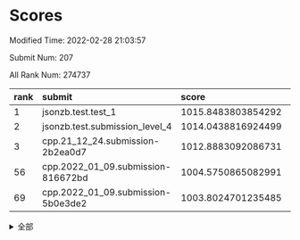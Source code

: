 # Scores

Modified Time: 2022-02-28 21:03:57

Submit Num: 207

All Rank Num: 274737

| rank |               submit               |       score        |       sigma        | pk_num |
| :--- | :--------------------------------- | :----------------- | :----------------- | :----- |
| 1    | jsonzb.test.test_1                 | 1015.8483803854292 | 0.8570903946563225 | 5308   |
| 2    | jsonzb.test.submission_level_4     | 1014.0438816924499 | 0.8321634340805029 | 5313   |
| 3    | cpp.21_12_24.submission-2b2ea0d7   | 1012.8883092086731 | 0.7866170017665833 | 5310   |
| 56   | cpp.2022_01_09.submission-816672bd | 1004.5750865082991 | 0.7288155381086843 | 5311   |
| 69   | cpp.2022_01_09.submission-5b0e3de2 | 1003.8024701235485 | 0.7168384187768782 | 5313   |


<details>
<summary>全部</summary>

| rank |                 submit                 |       score        |       sigma        | pk_num |
| :--- | :------------------------------------- | :----------------- | :----------------- | :----- |
| 1    | jsonzb.test.test_1                     | 1015.8483803854292 | 0.8570903946563225 | 5308   |
| 2    | jsonzb.test.submission_level_4         | 1014.0438816924499 | 0.8321634340805029 | 5313   |
| 3    | cpp.21_12_24.submission-2b2ea0d7       | 1012.8883092086731 | 0.7866170017665833 | 5310   |
| 4    | gobigger.level_3.submission_level_3_3  | 1012.0225605382425 | 0.7674814249496649 | 5308   |
| 5    | gobigger.level_3.submission_level_3_5  | 1011.8667035163289 | 0.804272907714801  | 5309   |
| 6    | gobigger.level_3.submission_level_3_24 | 1011.6031322697552 | 0.7608305547048518 | 5308   |
| 7    | gobigger.level_3.submission_level_3_40 | 1011.5902175491236 | 0.7725227681830535 | 5311   |
| 8    | gobigger.level_3.submission_level_3_42 | 1011.5597294669675 | 0.7770643525908099 | 5313   |
| 9    | gobigger.level_3.submission_level_3_25 | 1011.518836394815  | 0.7572500192777466 | 5307   |
| 10   | gobigger.level_3.submission_level_3_11 | 1011.3192990886052 | 0.7850820507408808 | 5306   |
| 11   | gobigger.level_3.submission_level_3_19 | 1011.234587737404  | 0.7612371869649798 | 5314   |
| 12   | gobigger.level_3.submission_level_3_37 | 1011.186744078159  | 0.7907116116324789 | 5311   |
| 13   | gobigger.level_3.submission_level_3_29 | 1011.1607680683763 | 0.7843238928828868 | 5306   |
| 14   | gobigger.level_3.submission_level_3_33 | 1011.1348161619726 | 0.7764949886805467 | 5310   |
| 15   | gobigger.level_3.submission_level_3_34 | 1010.838636653553  | 0.7664782979805485 | 5309   |
| 16   | gobigger.level_3.submission_level_3_23 | 1010.8257095431733 | 0.7591667865773791 | 5310   |
| 17   | gobigger.level_3.submission_level_3_43 | 1010.7740699215152 | 0.7802984976081077 | 5311   |
| 18   | gobigger.level_3.submission_level_3_0  | 1010.7086130548199 | 0.7752112265539541 | 5311   |
| 19   | gobigger.level_3.submission_level_3_22 | 1010.6677659511598 | 0.7693748731453356 | 5310   |
| 20   | gobigger.level_3.submission_level_3_20 | 1010.6414772517716 | 0.7980564235541358 | 5308   |
| 21   | gobigger.level_3.submission_level_3_28 | 1010.6236688985142 | 0.7590301995772814 | 5305   |
| 22   | gobigger.level_3.submission_level_3_8  | 1010.4602364283296 | 0.7778368139677518 | 5312   |
| 23   | gobigger.level_3.submission_level_3_36 | 1010.432136683473  | 0.7710101202278024 | 5308   |
| 24   | gobigger.level_3.submission_level_3_15 | 1010.3047894254363 | 0.7794854131100575 | 5306   |
| 25   | gobigger.level_3.submission_level_3_38 | 1010.2486560152088 | 0.7545269704552008 | 5312   |
| 26   | gobigger.level_3.submission_level_3_16 | 1010.2118130544519 | 0.7579514989553716 | 5308   |
| 27   | gobigger.level_3.submission_level_3_18 | 1010.1972047518909 | 0.7612517903978546 | 5307   |
| 28   | gobigger.level_3.submission_level_3_30 | 1010.120026085186  | 0.7610342187955614 | 5306   |
| 29   | gobigger.level_3.submission_level_3_2  | 1010.0360177192581 | 0.776122606473437  | 5312   |
| 30   | gobigger.level_3.submission_level_3_12 | 1009.9739529405539 | 0.7620162567043794 | 5310   |
| 31   | gobigger.level_3.submission_level_3_45 | 1009.9608404803553 | 0.749217660120252  | 5304   |
| 32   | gobigger.level_3.submission_level_3_35 | 1009.9564098830263 | 0.7564782042986533 | 5311   |
| 33   | gobigger.level_3.submission_level_3_47 | 1009.9400203462669 | 0.744334949515163  | 5307   |
| 34   | gobigger.level_3.submission_level_3_46 | 1009.8892001190051 | 0.7513661764498628 | 5309   |
| 35   | gobigger.level_3.submission_level_3_49 | 1009.8566488902992 | 0.7632286942116633 | 5307   |
| 36   | gobigger.level_3.submission_level_3_10 | 1009.8218154649068 | 0.7146088655970285 | 5305   |
| 37   | gobigger.level_3.submission_level_3_1  | 1009.8199634798751 | 0.7826052140005093 | 5314   |
| 38   | gobigger.level_3.submission_level_3_48 | 1009.8029398907084 | 0.7717142332731786 | 5306   |
| 39   | gobigger.level_3.submission_level_3_39 | 1009.7628832787658 | 0.7514743539189815 | 5308   |
| 40   | gobigger.level_3.submission_level_3_14 | 1009.74280057128   | 0.76008783658725   | 5309   |
| 41   | gobigger.level_3.submission_level_3_41 | 1009.7146614958787 | 0.744573133522966  | 5307   |
| 42   | gobigger.level_3.submission_level_3_4  | 1009.6801239387654 | 0.745785258169286  | 5311   |
| 43   | gobigger.level_3.submission_level_3_17 | 1009.6571451589833 | 0.7614965331105185 | 5305   |
| 44   | gobigger.level_3.submission_level_3_31 | 1009.5750901129433 | 0.7451914216236646 | 5305   |
| 45   | gobigger.level_3.submission_level_3_44 | 1009.5194825312633 | 0.752837650724844  | 5307   |
| 46   | gobigger.level_3.submission_level_3_26 | 1009.2876376504535 | 0.7602517471744896 | 5306   |
| 47   | gobigger.level_3.submission_level_3_6  | 1009.244572177419  | 0.752213724246162  | 5305   |
| 48   | gobigger.level_3.submission_level_3_13 | 1009.0936004311451 | 0.7443798716622807 | 5310   |
| 49   | gobigger.level_3.submission_level_3_32 | 1008.9749479956289 | 0.760233199625022  | 5309   |
| 50   | gobigger.level_3.submission_level_3_27 | 1008.9515348932575 | 0.7457115695381514 | 5310   |
| 51   | gobigger.level_3.submission_level_3_9  | 1008.7636226895199 | 0.7498856795185156 | 5308   |
| 52   | gobigger.level_3.submission_level_3_21 | 1008.5944437903322 | 0.7236510783083163 | 5305   |
| 53   | gobigger.level_3.submission_level_3_7  | 1007.9391489085937 | 0.7263284840239477 | 5308   |
| 54   | gobigger.level_1.submission_level_1_36 | 1005.5568386754361 | 0.7439113715919417 | 5310   |
| 55   | gobigger.level_1.submission_level_1_25 | 1004.9356709022861 | 0.7204061706028664 | 5308   |
| 56   | cpp.2022_01_09.submission-816672bd     | 1004.5750865082991 | 0.7288155381086843 | 5311   |
| 57   | gobigger.level_1.submission_level_1_47 | 1004.5170718359975 | 0.7083611172396646 | 5311   |
| 58   | gobigger.level_1.submission_level_1_32 | 1004.4770222338545 | 0.728111393255724  | 5310   |
| 59   | gobigger.level_1.submission_level_1_5  | 1004.4675101033904 | 0.7228951240824495 | 5310   |
| 60   | gobigger.level_1.submission_level_1_49 | 1004.410658030858  | 0.7107263856424767 | 5309   |
| 61   | gobigger.level_1.submission_level_1_11 | 1004.3729083423325 | 0.7158310992986949 | 5309   |
| 62   | gobigger.level_1.submission_level_1_35 | 1004.3511954987918 | 0.7293582808204149 | 5310   |
| 63   | gobigger.level_1.submission_level_1_4  | 1004.3508686794643 | 0.7040399169316554 | 5308   |
| 64   | gobigger.level_1.submission_level_1_7  | 1004.316897482247  | 0.7231886429046919 | 5308   |
| 65   | gobigger.level_1.submission_level_1_8  | 1004.3002354684535 | 0.7129186669072273 | 5309   |
| 66   | gobigger.level_1.submission_level_1_23 | 1004.2486497577    | 0.7294695528586199 | 5310   |
| 67   | gobigger.level_1.submission_level_1_6  | 1004.1618941996176 | 0.7192821548433389 | 5310   |
| 68   | gobigger.level_1.submission_level_1_39 | 1003.9628214044321 | 0.7046288229088024 | 5309   |
| 69   | cpp.2022_01_09.submission-5b0e3de2     | 1003.8024701235485 | 0.7168384187768782 | 5313   |
| 70   | gobigger.level_1.submission_level_1_17 | 1003.7872028042126 | 0.7128676257364183 | 5313   |
| 71   | gobigger.level_1.submission_level_1_43 | 1003.6398391875437 | 0.72378512493262   | 5309   |
| 72   | gobigger.level_1.submission_level_1_3  | 1003.6003163306754 | 0.7215577849999386 | 5307   |
| 73   | gobigger.level_1.submission_level_1_12 | 1003.5965250145866 | 0.7161330016692379 | 5309   |
| 74   | gobigger.level_1.submission_level_1_22 | 1003.5370780716295 | 0.7216798731916759 | 5310   |
| 75   | gobigger.level_1.submission_level_1_29 | 1003.5300754859505 | 0.7119964118889333 | 5309   |
| 76   | gobigger.level_1.submission_level_1_27 | 1003.5160076512171 | 0.7163843514780208 | 5305   |
| 77   | gobigger.level_1.submission_level_1_18 | 1003.4856037687738 | 0.7111762001016653 | 5313   |
| 78   | gobigger.level_1.submission_level_1_19 | 1003.4677511046377 | 0.7230909647650609 | 5307   |
| 79   | gobigger.level_1.submission_level_1_33 | 1003.4645277752621 | 0.71555764918234   | 5309   |
| 80   | gobigger.level_1.submission_level_1_45 | 1003.4523214529256 | 0.7377652017836884 | 5311   |
| 81   | gobigger.level_1.submission_level_1_14 | 1003.4482777714305 | 0.7186683348368132 | 5308   |
| 82   | gobigger.level_1.submission_level_1_13 | 1003.413498253816  | 0.7214555035292645 | 5312   |
| 83   | gobigger.level_1.submission_level_1_46 | 1003.3409623345611 | 0.7157644192165963 | 5311   |
| 84   | gobigger.level_1.submission_level_1_1  | 1003.3397419620612 | 0.7154282243166163 | 5308   |
| 85   | gobigger.level_1.submission_level_1_28 | 1003.2868512205625 | 0.7175811581569863 | 5311   |
| 86   | gobigger.level_1.submission_level_1_31 | 1003.2115985376731 | 0.7244059959526763 | 5309   |
| 87   | gobigger.level_1.submission_level_1_38 | 1003.1986508911214 | 0.7112135682669407 | 5313   |
| 88   | gobigger.level_1.submission_level_1_2  | 1003.1901388748068 | 0.7301799834587086 | 5305   |
| 89   | gobigger.level_1.submission_level_1_20 | 1003.1710435652618 | 0.7147074790729796 | 5306   |
| 90   | gobigger.level_1.submission_level_1_26 | 1003.1058341199151 | 0.7296536744944295 | 5311   |
| 91   | gobigger.level_1.submission_level_1_0  | 1003.0693113049821 | 0.7136517538409477 | 5307   |
| 92   | gobigger.level_1.submission_level_1_21 | 1002.939555451705  | 0.71665663961156   | 5314   |
| 93   | gobigger.level_1.submission_level_1_44 | 1002.8476048897713 | 0.7224497510805301 | 5309   |
| 94   | gobigger.level_1.submission_level_1_30 | 1002.8367206077157 | 0.7168030677024162 | 5304   |
| 95   | gobigger.level_1.submission_level_1_10 | 1002.8313173492535 | 0.7199393048627584 | 5307   |
| 96   | gobigger.level_1.submission_level_1_48 | 1002.7866726280396 | 0.7198239790978708 | 5307   |
| 97   | gobigger.level_1.submission_level_1_34 | 1002.7834051515119 | 0.711268023726908  | 5307   |
| 98   | gobigger.level_1.submission_level_1_37 | 1002.7085443925021 | 0.7286725001331019 | 5310   |
| 99   | gobigger.level_1.submission_level_1_9  | 1002.5397480277967 | 0.7212342357504636 | 5308   |
| 100  | gobigger.level_1.submission_level_1_42 | 1002.4492986916188 | 0.7258388095045049 | 5311   |
| 101  | gobigger.level_1.submission_level_1_41 | 1002.2772939396041 | 0.7230207316335466 | 5310   |
| 102  | gobigger.level_1.submission_level_1_40 | 1002.2460899388054 | 0.721337528608432  | 5310   |
| 103  | gobigger.level_1.submission_level_1_24 | 1002.1919501637086 | 0.7128277185211734 | 5306   |
| 104  | gobigger.level_1.submission_level_1_16 | 1001.7326894568944 | 0.7056383746839047 | 5311   |
| 105  | gobigger.level_1.submission_level_1_15 | 1001.3347335641488 | 0.7260993275623421 | 5308   |
| 106  | gobigger.random.submission_random_16   | 997.4615453526349  | 0.7117981615585386 | 5306   |
| 107  | gobigger.random.submission_random_12   | 997.0258698722658  | 0.715909481063519  | 5308   |
| 108  | gobigger.random.submission_random_49   | 997.0023616831751  | 0.7145585612158906 | 5312   |
| 109  | gobigger.random.submission_random_43   | 996.9276220255568  | 0.7044793203009642 | 5308   |
| 110  | gobigger.random.submission_random_20   | 996.8877662766797  | 0.7146113105786966 | 5313   |
| 111  | gobigger.random.submission_random_45   | 996.8728302451225  | 0.7167470378855422 | 5308   |
| 112  | gobigger.random.submission_random_31   | 996.840365412957   | 0.7191739031378628 | 5310   |
| 113  | gobigger.random.submission_random_24   | 996.8076947198383  | 0.7025477906897838 | 5310   |
| 114  | gobigger.random.submission_random_40   | 996.8002148349642  | 0.7099516624372999 | 5315   |
| 115  | gobigger.random.submission_random_0    | 996.675392459878   | 0.7139391918850045 | 5304   |
| 116  | gobigger.random.submission_random_36   | 996.6425977761126  | 0.712835528200216  | 5310   |
| 117  | gobigger.random.submission_random_18   | 996.6276076298639  | 0.7101053994267825 | 5308   |
| 118  | gobigger.random.submission_random_4    | 996.6207106258669  | 0.7072517570236309 | 5307   |
| 119  | gobigger.random.submission_random_21   | 996.5062030990058  | 0.7033144588176931 | 5307   |
| 120  | gobigger.random.submission_random_25   | 996.4679687252075  | 0.7120205987197703 | 5311   |
| 121  | gobigger.random.submission_random_2    | 996.4457226555697  | 0.7262315958054973 | 5307   |
| 122  | gobigger.random.submission_random_42   | 996.4344190625362  | 0.7126213201716242 | 5309   |
| 123  | gobigger.random.submission_random_10   | 996.4337710745383  | 0.7151294648092958 | 5311   |
| 124  | gobigger.random.submission_random_39   | 996.3317452890171  | 0.7179177168060356 | 5311   |
| 125  | gobigger.random.submission_random_1    | 996.2661060866161  | 0.6988370460825093 | 5304   |
| 126  | gobigger.random.submission_random_35   | 996.2517644970441  | 0.7094748447527472 | 5308   |
| 127  | gobigger.random.submission_random_33   | 996.2487720505029  | 0.7210268827779986 | 5311   |
| 128  | gobigger.random.submission_random_5    | 996.2247483806568  | 0.7102063722542514 | 5310   |
| 129  | gobigger.random.submission_random_15   | 996.1209748586328  | 0.7076095686692336 | 5309   |
| 130  | gobigger.random.submission_random_28   | 996.0839495168955  | 0.7222279178843326 | 5308   |
| 131  | gobigger.random.submission_random_48   | 995.9388710232367  | 0.71287463821082   | 5306   |
| 132  | gobigger.random.submission_random_8    | 995.7982075937882  | 0.7058096459733477 | 5308   |
| 133  | gobigger.random.submission_random_34   | 995.7975091110687  | 0.7046674970474183 | 5307   |
| 134  | gobigger.random.submission_random_9    | 995.7723633948682  | 0.6986258541474887 | 5308   |
| 135  | gobigger.random.submission_random_32   | 995.7131865713276  | 0.7183769093501936 | 5308   |
| 136  | gobigger.random.submission_random_37   | 995.6916995399591  | 0.7105482399966604 | 5307   |
| 137  | gobigger.random.submission_random_38   | 995.6835059862367  | 0.7249653256300858 | 5307   |
| 138  | gobigger.random.submission_random_19   | 995.6467480222593  | 0.7087303849333809 | 5311   |
| 139  | gobigger.random.submission_random_27   | 995.6108504287256  | 0.7106119247467315 | 5312   |
| 140  | gobigger.random.submission_random_3    | 995.5900703261008  | 0.7059082028794093 | 5304   |
| 141  | gobigger.random.submission_random_17   | 995.509489865739   | 0.7175866798513176 | 5309   |
| 142  | gobigger.random.submission_random_41   | 995.4854123831757  | 0.7226394312363261 | 5311   |
| 143  | gobigger.random.submission_random_29   | 995.4552301241736  | 0.7125837913788471 | 5316   |
| 144  | gobigger.random.submission_random_44   | 995.4421262138543  | 0.7059680439341411 | 5310   |
| 145  | gobigger.random.submission_random_22   | 995.4185064024688  | 0.7017346348379134 | 5309   |
| 146  | gobigger.random.submission_random_30   | 995.313494941415   | 0.7216884606421248 | 5308   |
| 147  | gobigger.random.submission_random_11   | 995.2907998583239  | 0.7067155981797093 | 5305   |
| 148  | gobigger.random.submission_random_13   | 995.2758220873613  | 0.7170574308866707 | 5313   |
| 149  | gobigger.random.submission_random_7    | 995.2006470407174  | 0.7021841349950412 | 5311   |
| 150  | gobigger.random.submission_random_6    | 995.0945871485428  | 0.7235353772016896 | 5307   |
| 151  | gobigger.random.submission_random_46   | 994.8141673700418  | 0.7282065743660109 | 5308   |
| 152  | gobigger.random.submission_random_23   | 994.7961358191759  | 0.7106765796485557 | 5310   |
| 153  | gobigger.random.submission_random_14   | 994.7586391068033  | 0.7069227999599388 | 5313   |
| 154  | gobigger.random.submission_random_47   | 994.5420162541658  | 0.7069454404416223 | 5312   |
| 155  | gobigger.random.submission_random_26   | 994.1223203427835  | 0.7216074625649522 | 5307   |
| 156  | gobigger.level_2.submission_level_2_27 | 993.6672563973295  | 0.7325483828316927 | 5308   |
| 157  | gobigger.level_2.submission_level_2_41 | 993.2117481862923  | 0.7320872039346706 | 5311   |
| 158  | gobigger.level_2.submission_level_2_37 | 993.1563606013087  | 0.7470097586902668 | 5310   |
| 159  | gobigger.level_2.submission_level_2_28 | 993.0530166885598  | 0.7494502483882427 | 5306   |
| 160  | gobigger.level_2.submission_level_2_21 | 993.0187706055917  | 0.7240590207312974 | 5308   |
| 161  | gobigger.level_2.submission_level_2_46 | 992.9890752886706  | 0.7474646669035986 | 5310   |
| 162  | gobigger.level_2.submission_level_2_25 | 992.8839136750792  | 0.724714105646718  | 5310   |
| 163  | gobigger.level_2.submission_level_2_18 | 992.7577478285832  | 0.735531943918286  | 5312   |
| 164  | gobigger.level_2.submission_level_2_20 | 992.6020224643112  | 0.7494757728098371 | 5310   |
| 165  | gobigger.level_2.submission_level_2_43 | 992.4644657739974  | 0.7514648850102486 | 5310   |
| 166  | gobigger.level_2.submission_level_2_16 | 992.4601542809188  | 0.7373165771552344 | 5307   |
| 167  | gobigger.level_2.submission_level_2_15 | 992.4116344668334  | 0.7399663005436317 | 5306   |
| 168  | gobigger.level_2.submission_level_2_40 | 992.3245201222321  | 0.7448311892944537 | 5308   |
| 169  | gobigger.level_2.submission_level_2_48 | 992.0601659533063  | 0.7535189540967057 | 5313   |
| 170  | gobigger.level_2.submission_level_2_34 | 991.9465008948333  | 0.7540930519884871 | 5309   |
| 171  | gobigger.level_2.submission_level_2_2  | 991.9305065055695  | 0.7479502523371235 | 5305   |
| 172  | gobigger.level_2.submission_level_2_1  | 991.8658891928412  | 0.7438789802611079 | 5307   |
| 173  | gobigger.level_2.submission_level_2_22 | 991.862620655532   | 0.7365719014755606 | 5309   |
| 174  | gobigger.level_2.submission_level_2_6  | 991.8356997147683  | 0.7469938179560316 | 5307   |
| 175  | gobigger.level_2.submission_level_2_31 | 991.8081570318034  | 0.7444475333635415 | 5309   |
| 176  | gobigger.level_2.submission_level_2_11 | 991.7470994084052  | 0.7324054747204639 | 5307   |
| 177  | gobigger.level_2.submission_level_2_19 | 991.74268552092    | 0.7394521051143836 | 5314   |
| 178  | gobigger.level_2.submission_level_2_12 | 991.7291338723242  | 0.7739452751602592 | 5312   |
| 179  | gobigger.level_2.submission_level_2_5  | 991.7204491973232  | 0.7497925782554227 | 5302   |
| 180  | gobigger.level_2.submission_level_2_42 | 991.6818501046106  | 0.7591166204908146 | 5311   |
| 181  | gobigger.level_2.submission_level_2_38 | 991.6817308526169  | 0.7619446690806788 | 5306   |
| 182  | gobigger.level_2.submission_level_2_30 | 991.653869290985   | 0.7465442202129744 | 5309   |
| 183  | gobigger.level_2.submission_level_2_35 | 991.6285256218662  | 0.7633098094319635 | 5311   |
| 184  | gobigger.level_2.submission_level_2_47 | 991.6176819515453  | 0.7448686051662524 | 5310   |
| 185  | gobigger.level_2.submission_level_2_10 | 991.6126859817118  | 0.7390786488622487 | 5309   |
| 186  | gobigger.level_2.submission_level_2_17 | 991.4743820798548  | 0.7523891498139991 | 5311   |
| 187  | gobigger.level_2.submission_level_2_49 | 991.4631421680599  | 0.7507352927747514 | 5306   |
| 188  | gobigger.level_2.submission_level_2_32 | 991.4435845069303  | 0.7414647072230106 | 5311   |
| 189  | gobigger.level_2.submission_level_2_33 | 991.3861507688756  | 0.7446100604709258 | 5311   |
| 190  | gobigger.level_2.submission_level_2_23 | 991.3372275003521  | 0.7636627246312764 | 5311   |
| 191  | gobigger.level_2.submission_level_2_39 | 991.275366942221   | 0.7666109681322766 | 5309   |
| 192  | gobigger.level_2.submission_level_2_0  | 991.255997386442   | 0.7444394370266704 | 5311   |
| 193  | gobigger.level_2.submission_level_2_36 | 991.1074218730841  | 0.7678091355458513 | 5304   |
| 194  | gobigger.level_2.submission_level_2_29 | 990.9677484391685  | 0.7661732653051433 | 5309   |
| 195  | gobigger.level_2.submission_level_2_44 | 990.9242350247662  | 0.7484469361368465 | 5309   |
| 196  | gobigger.level_2.submission_level_2_14 | 990.9229538926322  | 0.7657666771663217 | 5310   |
| 197  | gobigger.level_2.submission_level_2_3  | 990.6738642826353  | 0.7545320765107236 | 5310   |
| 198  | gobigger.level_2.submission_level_2_7  | 990.5183377318448  | 0.7450912337001506 | 5305   |
| 199  | gobigger.level_2.submission_level_2_8  | 990.2936204311247  | 0.7699590769726105 | 5311   |
| 200  | gobigger.level_2.submission_level_2_24 | 990.276104642364   | 0.7686597932071274 | 5312   |
| 201  | gobigger.level_2.submission_level_2_45 | 990.253420719094   | 0.7662278803441094 | 5308   |
| 202  | gobigger.level_2.submission_level_2_26 | 990.129301234096   | 0.7783863404403693 | 5312   |
| 203  | gobigger.level_2.submission_level_2_9  | 989.787038781583   | 0.7740675328315131 | 5314   |
| 204  | gobigger.level_2.submission_level_2_4  | 989.7424927970062  | 0.7753886963714817 | 5304   |
| 205  | gobigger.level_2.submission_level_2_13 | 989.5543394555752  | 0.7904258473265562 | 5307   |
| 206  | gobigger.none.submission_none_0        | 976.3550321963721  | 1.3881237549157837 | 5305   |
| 207  | gobigger.none.submission_none_1        | 976.338805882757   | 1.5208093284234794 | 5308   |

</details>